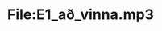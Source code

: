 ---
title: File:E1_að_vinna.mp3
recording of: að vinna
reading speed: slow
speaker: E
license: CC0
---